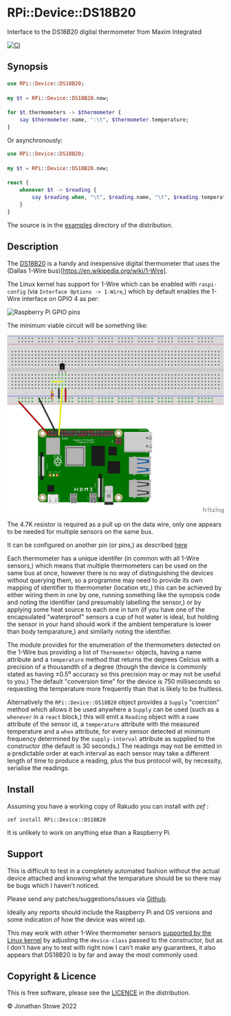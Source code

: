 # RPi::Device::DS18B20

Interface to the DS18B20 digital thermometer from Maxim Integrated

[![CI](https://github.com/jonathanstowe/RPi-Device-DS18B20/actions/workflows/main.yml/badge.svg)](https://github.com/jonathanstowe/RPi-Device-DS18B20/actions/workflows/main.yml)

## Synopsis



```raku
use RPi::Device::DS18B20;

my $t = RPi::Device::DS18B20.new;

for $t.thermometers -> $thermometer {
    say $thermometer.name, ":\t", $thermometer.temperature;
}
```

Or asynchronously:

```raku
use RPi::Device::DS18B20;

my $t = RPi::Device::DS18B20.new;

react {
    whenever $t -> $reading {
        say $reading.when, "\t", $reading.name, "\t", $reading.temperature;
    }
}
```

The source is in the [examples](examples) directory of the distribution.

## Description

The [DS18B20](https://www.maximintegrated.com/en/products/sensors/DS18B20.html) is a handy and inexpensive digital thermometer that uses the (Dallas 1-Wire bus)[https://en.wikipedia.org/wiki/1-Wire].

The Linux kernel has support for 1-Wire which can be enabled with `raspi-config` (via `Interface Options -> 1-Wire`,) which by default enables the 1-Wire interface on GPIO 4 as per:

![Raspberry Pi GPIO pins](https://www.raspberrypi.com/documentation/computers/images/GPIO-Pinout-Diagram-2.png)

The minimum viable circuit will be something like:

[![Minimal Circuit](examples/hardware/ds18b20.png)](examples/hardware/ds18b20.png)

The 4.7K resistor is required as a pull up on the data wire, only one appears to be needed for multiple sensors on the same bus.

It can be configured on another pin (or pins,) as described [here](https://blog.oddbit.com/post/2018-03-27-multiple-1-wire-buses-on-the/)

Each thermometer has a unique identifer (in common with all 1-Wire sensors,) which means that multiple thermometers can be used on the same bus at once, however there is no way of distinguishing the devices without querying them, so a programme may need to provide its own mapping of identifier to thermometer (location etc,) this can be achieved by either wiring them in one by one, running something like the synopsis code and noting the identifier (and presumably labelling the sensor,) or by applying some heat source to each one in turn (if you have one of the encapsulated "waterproof" sensors a cup of hot water is ideal, but holding the sensor in your hand should work if the ambient temperature is lower than body temparature,) and similarly noting the identifier.

The module provides for the enumeration of the thermometers detected on the 1-Wire bus providing a list of `Thermometer` objects, having a name attribute and a `temperature` method that returns the degrees Celcius with a precision of a thousandth of a degree (though the device is commonly stated as having ±0.5⁰ accuracy so this precision may or may not be useful to you.)  The default "conversion time" for the device is 750 milliseconds so requesting the temperature more frequently than that is likely to be fruitless.

Alternatively  the `RPi::Device::DS18B20` object provides a `Supply` "coercion" method which allows it be used anywhere a `Supply` can be used (such as a `whenever` in a `react` block,) this will emit a `Reading` object with a `name` attribute of the sensor id, a `temperature` attribute with the measured temperature and a `when` attribute, for every sensor detected at minimum frequency determined by the `supply-interval` attribute as supplied to the constructor (the default is 30 seconds.) The readings may not be emitted in a predictable order at each interval as each sensor may take a different length of time to produce a reading, plus the bus protocol will, by necessity, serialise the readings. 


## Install

Assuming you have a working copy of Rakudo you can install with *zef* :

```
zef install RPi::Device::DS18B20
```
It is unlikely to work on anything else than a Raspberry Pi.

##  Support

This is difficult to test in a completely automated fashion without the actual device attached and knowing what the temparature should be so there may be bugs which I haven't noticed.

Please send any patches/suggestions/issues via [Github](https://github.com/jonathanstowe/RPi-Device-DS18B20/issues). 

Ideally any reports should include the Raspberry Pi and OS versions and some indication of how the device was wired up.

This may work with other 1-Wire thermometer sensors [supported by the Linux kernel](https://www.kernel.org/doc/html/latest/w1/slaves/w1_therm.html) by adjusting the `device-class` passed to the constructor, but as I don't have any to test with right now I can't make any guarantees, it also appears that DS18B20 is by far and away the most commonly used.

## Copyright & Licence

This is free software, please see the [LICENCE](LICENCE) in the distribution.

© Jonathan Stowe 2022

